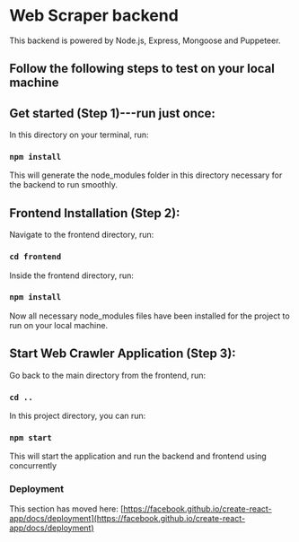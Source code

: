 # Web Scraper backend

This backend is powered by Node.js, Express, Mongoose and Puppeteer.

## Follow the following steps to test on your local machine

## Get started (Step 1)---run just once:

In this directory on your terminal, run:

### `npm install`

This will generate the node_modules folder in this directory necessary for the backend to run smoothly.

## Frontend Installation (Step 2):

Navigate to the frontend directory, run:

### `cd frontend`

Inside the frontend directory, run: 

### `npm install`

Now all necessary node_modules files have been installed for the project to run on your local machine.

## Start Web Crawler Application (Step 3):

Go back to the main directory from the frontend, run:

### `cd ..`

In this project directory, you can run:

### `npm start`

This will start the application and run the backend and frontend using concurrently


### Deployment

This section has moved here: [https://facebook.github.io/create-react-app/docs/deployment](https://facebook.github.io/create-react-app/docs/deployment)

